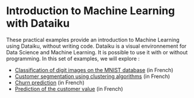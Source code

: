 # Introduction to Machine Learning with Dataiku

These practical examples provide an introduction to Machine Learning using Dataiku, without writing code. Dataiku is a visual environnement for Data Science and Machine Learning. It is possible to use it with or without programming. In this set of examples, we will explore : 

* [Classification of digit images on the MNIST database](mnist_classification.html) (in French)
* [Customer segmentation using clustering algorithms](customer_clustering_fr.html) (in French)
* [Churn prediction](churn_prediction_fr.html) (in French)
*  [Prediction of the customer value](customer_value_fr.html) (in French)